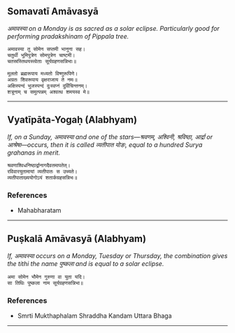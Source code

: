## Somavatī Amāvasyā
_अमावस्या on a Monday is as sacred as a solar eclipse. Particularly good for performing pradakshinam of Pippala tree._

```
अमावस्या तु सोमेन सप्तमी भानुना सह।
चतुर्थी भूमिपुत्रेण सोमपुत्रेण चाष्टमी।
चतस्रस्तिथयस्त्वेताः सूर्यग्रहणसन्निभाः॥

मूलतो ब्रह्मरूपाय मध्यतो विष्णुरूपिणे।
अग्रतः शिवरूपाय वृक्षराजाय ते नमः॥
अक्षिस्पन्दं भुजस्पन्दं दुःस्वप्नं दुर्विचिन्तनम्।
शत्रूनाम् च समुत्पन्नम् अश्वत्थ शमयस्व मे॥
```

---
## Vyatīpāta-Yogaḥ (Alabhyam)
_If, on a Sunday, अमावस्या and one of the stars—श्रवणम्, अश्विनी, श्रविष्ठा, आर्द्रा or आश्रेषा—occurs, then it is called व्यतीपात योङः, equal to a hundred _Surya grahanas_ in merit._

```
श्रवणाश्विधनिष्ठार्द्रानागदैवतमापतेत्।
रविवारयुतामायां व्यतीपातः स उच्यते।
व्यतीपाताख्ययोगोऽयं शतार्कग्रहसन्निभः॥

```
### References
* Mahabharatam


---
## Puṣkalā Amāvasyā (Alabhyam)
_If, अमावस्या occurs on a Monday, Tuesday or Thursday, the combination gives the tithi the name पुष्कला and is equal to a solar eclipse._

```
अमा सोमेन भौमेन गुरुणा वा युता यदि।
सा तिथिः पुष्कला नाम सूर्यग्रहणसन्निभा॥

```
### References
* Smrti Mukthaphalam Shraddha Kandam Uttara Bhaga


---
